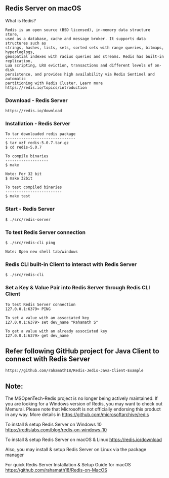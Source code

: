 
## Redis Server on macOS


What is Redis?

	Redis is an open source (BSD licensed), in-memory data structure store, 
	used as a database, cache and message broker. It supports data structures such as 
	strings, hashes, lists, sets, sorted sets with range queries, bitmaps, hyperloglogs, 
	geospatial indexes with radius queries and streams. Redis has built-in replication, 
	Lua scripting, LRU eviction, transactions and different levels of on-disk 
	persistence, and provides high availability via Redis Sentinel and automatic 
	partitioning with Redis Cluster. Learn more https://redis.io/topics/introduction


### Download - Redis Server

	https://redis.io/download


### Installation - Redis Server
	
	To tar downloaded redis package
	-------------------------------
	$ tar xzf redis-5.0.7.tar.gz
	$ cd redis-5.0.7
	
	To compile binaries
	-------------------
	$ make
	
	Note: For 32 bit
	$ make 32bit
	
	To test compiled binaries
	-------------------------
	$ make test

### Start - Redis Server
	$ ./src/redis-server
	
### To test Redis Server connection
	$ ./src/redis-cli ping
	
	Note: Open new shell tab/windows
	
### Redis CLI built-in Client to interact with Redis Server
	$ ./src/redis-cli
	
### Set a Key & Value Pair into Redis Server through Redis CLI Client
	
	To test Redis Server connection
	127.0.0.1:6379> PING
	
	To set a value with an associated key
	127.0.0.1:6379> set dev_name "Rahamath S"
	
	To get a value with an already associated key
	127.0.0.1:6379> get dev_name
	
	
## Refer following GitHub project for Java Client to connect with Redis Server

	https://github.com/rahamath18/Redis-Jedis-Java-Client-Example


## Note:

The MSOpenTech-Redis project is no longer being actively maintained. If you are looking for a Windows version of Redis, you may want to check out Memurai. Please note that Microsoft is not officially endorsing this product in any way. More details in https://github.com/microsoftarchive/redis

To install & setup Redis Server on Windows 10 https://redislabs.com/blog/redis-on-windows-10

To install & setup Redis Server on macOS & Linux https://redis.io/download

Also, you may install & setup Redis Server on Linux via the package manager

For quick Redis Server Installation & Setup Guide for macOS https://github.com/rahamath18/Redis-on-MacOS
	
